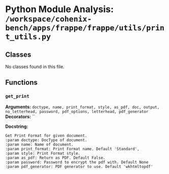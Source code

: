 # Python Module Analysis: `/workspace/cohenix-bench/apps/frappe/frappe/utils/print_utils.py`

## Classes

No classes found in this file.


## Functions

### `get_print`
**Arguments:** `doctype, name, print_format, style, as_pdf, doc, output, no_letterhead, password, pdf_options, letterhead, pdf_generator`
**Decorators:** ``

**Docstring:**
```
Get Print Format for given document.
:param doctype: DocType of document.
:param name: Name of document.
:param print_format: Print Format name. Default 'Standard',
:param style: Print Format style.
:param as_pdf: Return as PDF. Default False.
:param password: Password to encrypt the pdf with. Default None
:param pdf_generator: PDF generator to use. Default 'wkhtmltopdf'
```

